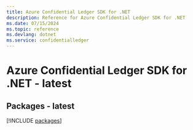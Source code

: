 ```yaml
---
title: Azure Confidential Ledger SDK for .NET
description: Reference for Azure Confidential Ledger SDK for .NET
ms.date: 07/15/2024
ms.topic: reference
ms.devlang: dotnet
ms.service: confidentialledger
---
```

# Azure Confidential Ledger SDK for .NET - latest
## Packages - latest
[!INCLUDE [packages](confidential-ledger-index.md)]